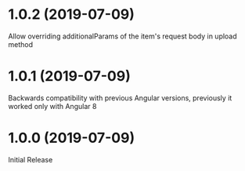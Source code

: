 <a name="1.0.2"></a>

# 1.0.2 (2019-07-09)

Allow overriding additionalParams of the item's request body in upload method

<a name="1.0.1"></a>

# 1.0.1 (2019-07-09)

Backwards compatibility with previous Angular versions, previously it worked only with Angular 8

<a name="1.0.0"></a>

# 1.0.0 (2019-07-09)

Initial Release

